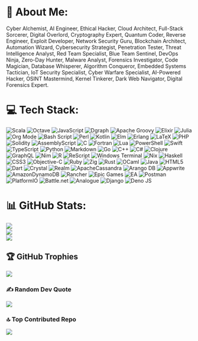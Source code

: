 # 💫 About Me:
Cyber Alchemist, AI Engineer, Ethical Hacker, Cloud Architect, Full-Stack Sorcerer, Digital Overlord, Cryptography Expert, Quantum Coder, Reverse Engineer, Exploit Developer, Network Security Guru, Blockchain Architect, Automation Wizard, Cybersecurity Strategist, Penetration Tester, Threat Intelligence Analyst, Red Team Specialist, Blue Team Sentinel, DevOps Ninja, Zero-Day Hunter, Malware Analyst, Forensics Investigator, Code Magician, Database Whisperer, Algorithm Conqueror, Embedded Systems Tactician, IoT Security Specialist, Cyber Warfare Specialist, AI-Powered Hacker, OSINT Mastermind, Kernel Tinkerer, Dark Web Navigator, Digital Forensics Expert.


# 💻 Tech Stack:
![Scala](https://img.shields.io/badge/scala-%23DC322F.svg?style=for-the-badge&logo=scala&logoColor=white) ![Octave](https://img.shields.io/badge/OCTAVE-darkblue?style=for-the-badge&logo=octave&logoColor=fcd683) ![JavaScript](https://img.shields.io/badge/javascript-%23323330.svg?style=for-the-badge&logo=javascript&logoColor=%23F7DF1E) ![Dgraph](https://img.shields.io/badge/dgraph-%23E50695.svg?style=for-the-badge&logo=dgraph&logoColor=white) ![Apache Groovy](https://img.shields.io/badge/Apache%20Groovy-4298B8.svg?style=for-the-badge&logo=Apache+Groovy&logoColor=white) ![Elixir](https://img.shields.io/badge/elixir-%234B275F.svg?style=for-the-badge&logo=elixir&logoColor=white) ![Julia](https://img.shields.io/badge/-Julia-9558B2?style=for-the-badge&logo=julia&logoColor=white) ![Org Mode](https://img.shields.io/badge/orgmode-%2377AA99.svg?style=for-the-badge&logo=org&logoColor=white) ![Bash Script](https://img.shields.io/badge/bash_script-%23121011.svg?style=for-the-badge&logo=gnu-bash&logoColor=white) ![Perl](https://img.shields.io/badge/perl-%2339457E.svg?style=for-the-badge&logo=perl&logoColor=white) ![Kotlin](https://img.shields.io/badge/kotlin-%237F52FF.svg?style=for-the-badge&logo=kotlin&logoColor=white) ![Elm](https://img.shields.io/badge/Elm-60B5CC?style=for-the-badge&logo=elm&logoColor=white) ![Erlang](https://img.shields.io/badge/Erlang-white.svg?style=for-the-badge&logo=erlang&logoColor=a90533) ![LaTeX](https://img.shields.io/badge/latex-%23008080.svg?style=for-the-badge&logo=latex&logoColor=white) ![PHP](https://img.shields.io/badge/php-%23777BB4.svg?style=for-the-badge&logo=php&logoColor=white) ![Solidity](https://img.shields.io/badge/Solidity-%23363636.svg?style=for-the-badge&logo=solidity&logoColor=white) ![AssemblyScript](https://img.shields.io/badge/assembly%20script-%23000000.svg?style=for-the-badge&logo=assemblyscript&logoColor=white) ![C](https://img.shields.io/badge/c-%2300599C.svg?style=for-the-badge&logo=c&logoColor=white) ![Fortran](https://img.shields.io/badge/Fortran-%23734F96.svg?style=for-the-badge&logo=fortran&logoColor=white) ![Lua](https://img.shields.io/badge/lua-%232C2D72.svg?style=for-the-badge&logo=lua&logoColor=white) ![PowerShell](https://img.shields.io/badge/PowerShell-%235391FE.svg?style=for-the-badge&logo=powershell&logoColor=white) ![Swift](https://img.shields.io/badge/swift-F54A2A?style=for-the-badge&logo=swift&logoColor=white) ![TypeScript](https://img.shields.io/badge/typescript-%23007ACC.svg?style=for-the-badge&logo=typescript&logoColor=white) ![Python](https://img.shields.io/badge/python-3670A0?style=for-the-badge&logo=python&logoColor=ffdd54) ![Markdown](https://img.shields.io/badge/markdown-%23000000.svg?style=for-the-badge&logo=markdown&logoColor=white) ![Go](https://img.shields.io/badge/go-%2300ADD8.svg?style=for-the-badge&logo=go&logoColor=white) ![C++](https://img.shields.io/badge/c++-%2300599C.svg?style=for-the-badge&logo=c%2B%2B&logoColor=white) ![C#](https://img.shields.io/badge/c%23-%23239120.svg?style=for-the-badge&logo=csharp&logoColor=white) ![Clojure](https://img.shields.io/badge/Clojure-%23Clojure.svg?style=for-the-badge&logo=Clojure&logoColor=Clojure) ![GraphQL](https://img.shields.io/badge/-GraphQL-E10098?style=for-the-badge&logo=graphql&logoColor=white) ![Nim](https://img.shields.io/badge/nim-%23FFE953.svg?style=for-the-badge&logo=nim&logoColor=white) ![R](https://img.shields.io/badge/r-%23276DC3.svg?style=for-the-badge&logo=r&logoColor=white) ![ReScript](https://img.shields.io/badge/rescript-%2314162c?style=for-the-badge&logo=rescript&logoColor=e34c4c) ![Windows Terminal](https://img.shields.io/badge/Windows%20Terminal-%234D4D4D.svg?style=for-the-badge&logo=windows-terminal&logoColor=white) ![Nix](https://img.shields.io/badge/NIX-5277C3.svg?style=for-the-badge&logo=NixOS&logoColor=white) ![Haskell](https://img.shields.io/badge/Haskell-5e5086?style=for-the-badge&logo=haskell&logoColor=white) ![CSS3](https://img.shields.io/badge/css3-%231572B6.svg?style=for-the-badge&logo=css3&logoColor=white) ![Objective-C](https://img.shields.io/badge/OBJECTIVE--C-%233A95E3.svg?style=for-the-badge&logo=apple&logoColor=white) ![Ruby](https://img.shields.io/badge/ruby-%23CC342D.svg?style=for-the-badge&logo=ruby&logoColor=white) ![Zig](https://img.shields.io/badge/Zig-%23F7A41D.svg?style=for-the-badge&logo=zig&logoColor=white) ![Rust](https://img.shields.io/badge/rust-%23000000.svg?style=for-the-badge&logo=rust&logoColor=white) ![OCaml](https://img.shields.io/badge/OCaml-%23E98407.svg?style=for-the-badge&logo=ocaml&logoColor=white) ![Java](https://img.shields.io/badge/java-%23ED8B00.svg?style=for-the-badge&logo=openjdk&logoColor=white) ![HTML5](https://img.shields.io/badge/html5-%23E34F26.svg?style=for-the-badge&logo=html5&logoColor=white) ![Dart](https://img.shields.io/badge/dart-%230175C2.svg?style=for-the-badge&logo=dart&logoColor=white) ![Crystal](https://img.shields.io/badge/crystal-%23000000.svg?style=for-the-badge&logo=crystal&logoColor=white) ![Realm](https://img.shields.io/badge/Realm-39477F?style=for-the-badge&logo=realm&logoColor=white) ![ApacheCassandra](https://img.shields.io/badge/cassandra-%231287B1.svg?style=for-the-badge&logo=apache-cassandra&logoColor=white) ![Arango DB](https://img.shields.io/badge/ArangoDB-DDE072?style=for-the-badge&logo=arangodb&logoColor=white) ![Appwrite](https://img.shields.io/badge/Appwrite-%23FD366E.svg?style=for-the-badge&logo=appwrite&logoColor=white) ![AmazonDynamoDB](https://img.shields.io/badge/Amazon%20DynamoDB-4053D6?style=for-the-badge&logo=Amazon%20DynamoDB&logoColor=white) ![Rancher](https://img.shields.io/badge/rancher-%230075A8.svg?style=for-the-badge&logo=rancher&logoColor=white) ![Epic Games](https://img.shields.io/badge/epicgames-%23313131.svg?style=for-the-badge&logo=epicgames&logoColor=white) ![EA](https://img.shields.io/badge/ea-%23000000.svg?style=for-the-badge&logo=ea&logoColor=white) ![Postman](https://img.shields.io/badge/Postman-FF6C37?style=for-the-badge&logo=postman&logoColor=white) ![PlatformIO](https://img.shields.io/badge/PlatformIO-%23222.svg?style=for-the-badge&logo=platformio&logoColor=%23f5822a) ![Battle.net](https://img.shields.io/badge/battle.net-%2300AEFF.svg?style=for-the-badge&logo=battle.net&logoColor=white) ![Analogue](https://img.shields.io/badge/Analogue-1A1A1A?style=for-the-badge&logo=Analogue&logoColor=white) ![Django](https://img.shields.io/badge/django-%23092E20.svg?style=for-the-badge&logo=django&logoColor=white) ![Deno JS](https://img.shields.io/badge/deno%20js-000000?style=for-the-badge&logo=deno&logoColor=white)
# 📊 GitHub Stats:
![](https://github-readme-stats.vercel.app/api?username=Yoqaizo&theme=dark&hide_border=false&include_all_commits=false&count_private=false)<br/>
![](https://nirzak-streak-stats.vercel.app/?user=Yoqaizo&theme=dark&hide_border=false)<br/>
![](https://github-readme-stats.vercel.app/api/top-langs/?username=Yoqaizo&theme=dark&hide_border=false&include_all_commits=false&count_private=false&layout=compact)

## 🏆 GitHub Trophies
![](https://github-profile-trophy.vercel.app/?username=Yoqaizo&theme=radical&no-frame=false&no-bg=true&margin-w=4)

### ✍️ Random Dev Quote
![](https://quotes-github-readme.vercel.app/api?type=horizontal&theme=radical)

### 🔝 Top Contributed Repo
![](https://github-contributor-stats.vercel.app/api?username=Yoqaizo&limit=5&theme=dark&combine_all_yearly_contributions=true)

<!-- Proudly created with GPRM ( https://gprm.itsvg.in ) -->
